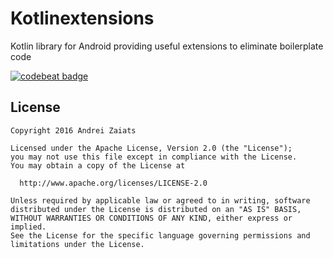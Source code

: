 # Kotlinextensions
Kotlin library for Android providing useful extensions to eliminate boilerplate code

[![codebeat badge](https://codebeat.co/badges/f87b8f05-dcf0-4b75-bb84-f847d29a1762)](https://codebeat.co/projects/github-com-a-zaiats-kotlinextensions)

## License
    Copyright 2016 Andrei Zaiats

    Licensed under the Apache License, Version 2.0 (the "License");
    you may not use this file except in compliance with the License.
    You may obtain a copy of the License at

      http://www.apache.org/licenses/LICENSE-2.0

    Unless required by applicable law or agreed to in writing, software
    distributed under the License is distributed on an "AS IS" BASIS,
    WITHOUT WARRANTIES OR CONDITIONS OF ANY KIND, either express or implied.
    See the License for the specific language governing permissions and
    limitations under the License.
